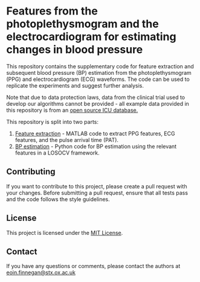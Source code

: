 # Features from the photoplethysmogram and the electrocardiogram for estimating changes in blood pressure

This repository contains the supplementary code for feature extraction and subsequent blood pressure (BP) estimation from the photoplethysmogram (PPG) and electrocardiogram (ECG) waveforms. The code can be used to replicate the experiments and suggest further analysis.

Note that due to data protection laws, data from the clinical trial used to develop our algorithms cannot be provided - all example data provided in this repository is from an [open source ICU database.](https://mimic.mit.edu/)

This repository is split into two parts:

1. [Feature extraction](/tree/main/BP_est) - MATLAB code to extract PPG features, ECG features, and the pulse arrival time (PAT).
2. [BP estimation](#BP_est) - Python code for BP estimation using the relevant features in a LOSOCV framework.

## Contributing

If you want to contribute to this project, please create a pull request with your changes. Before submitting a pull request, ensure that all tests pass and the code follows the style guidelines.

## License

This project is licensed under the [MIT License](LICENSE).

## Contact

If you have any questions or comments, please contact the authors at eoin.finnegan@stx.ox.ac.uk
